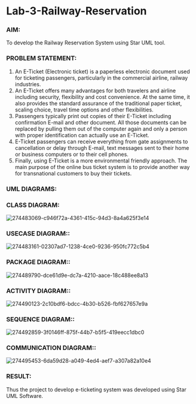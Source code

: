 # Lab-3-Railway-Reservation

### AIM:
To develop the Railway Reservation System using Star UML tool.
### PROBLEM STATEMENT:
1. An E-Ticket (Electronic ticket) is a paperless electronic document used for ticketing
passengers, particularly in the commercial airline, railway industries.
2. An E-Ticket offers many advantages for both travelers and airline including security,
flexibility and cost convenience. At the same time, it also provides the standard assurance of
the traditional paper ticket, scaling choice, travel time options and other flexibilities.
3. Passengers typically print out copies of their E-Ticket including confirmation E-mail
and other document. All those documents can be replaced by pulling them out of the computer
again and only a person with proper identification can actually use an E-Ticket.
4. E-Ticket passengers can receive everything from gate assignments to cancellation or
delay through E-mail, text messages sent to their home or business computers or to their cell
phones.
5. Finally, using E-Ticket is a more environmental friendly approach. The main purpose
of the online bus ticket system is to provide another way for transnational customers to buy
their tickets.
### UML DIAGRAMS:
### CLASS DIAGRAM:
![274483069-c946f72a-4361-415c-94d3-8a4a625f3e14](https://github.com/Aravindsamy04/Lab-3-Railway-Reservation/assets/113497037/da219aed-4e8c-446a-b43a-66878ce405a0)
### USECASE DIAGRAM::
![274483161-02307ad7-1238-4ce0-9236-950fc772c5b4](https://github.com/Aravindsamy04/Lab-3-Railway-Reservation/assets/113497037/bf82f12f-8b82-4bea-af04-fd0281a31718)
### PACKAGE DIAGRAM::


![274489790-dce61d9e-dc7a-4210-aace-18c488ee8a13](https://github.com/Aravindsamy04/Lab-3-Railway-Reservation/assets/113497037/5153b4e3-3932-4140-bde3-f8fa97da375f)
### ACTIVITY DIAGRAM::

![274490123-2c10bdf6-bdcc-4b30-b526-fbf627657e9a](https://github.com/Aravindsamy04/Lab-3-Railway-Reservation/assets/113497037/11b7a52a-e3d7-4d37-bc6a-522d67d06bae)

### SEQUENCE DIAGRAM::
![274492859-3f0146ff-875f-44b7-b5f5-419eecc1dbc0](https://github.com/Aravindsamy04/Lab-3-Railway-Reservation/assets/113497037/a1944b26-ba82-4966-a7c9-7a2dac936a55)

### COMMUNICATION DIAGRAM:: 


![274495453-6da59d28-a049-4ed4-aef7-a307a82a10e4](https://github.com/Aravindsamy04/Lab-3-Railway-Reservation/assets/113497037/af7a0993-ba02-4ea2-918c-766759a99c4e)















### RESULT:
Thus the project to develop e-ticketing system was developed using Star UML Software.
